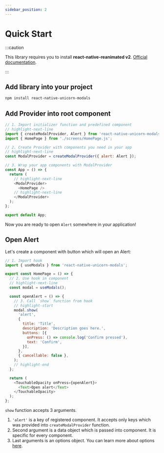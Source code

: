 ```yaml
---
sidebar_position: 2
---
```


# Quick Start

:::caution

This library requires you to install **react-native-reanimated v2**. [Official documentation](https://docs.swmansion.com/react-native-reanimated/docs/fundamentals/installation).

:::

## Add library into your project

```sh npm2yarn
npm install react-native-unicorn-modals
```

## Add Provider into root component

```js title=src/App.js
// 1. Import initializer function and predefined component
// highlight-next-line
import { createModalProvider, Alert } from 'react-native-unicorn-modals';
import { HomePage } from './screens/HomePage.js';

// 2. Create Provider with components you need in your app
// highlight-next-line
const ModalProvider = createModalProvider({ alert: Alert });

// 3. Wrap your app components with ModalProvider
const App = () => {
  return (
    // highlight-next-line
    <ModalProvider>
      <HomePage />
    // highlight-next-line
    </ModalProvider>
  );
};

export default App;
```

Now you are ready to open `Alert` somewhere in your application!

## Open Alert

Let's create a component with button which will open an Alert:

```js title=src/screens/HomePage.js
// 1. Import hook
import { useModals } from 'react-native-unicorn-modals';

export const HomePage = () => {
  // 2. Use hook in component
  // highlight-next-line
  const modal = useModals();

  const openAlert = () => {
    // 3. Call `show` function from hook
    // highlight-start
    modal.show(
      'alert',
      {
        title: 'Title',
        description: 'Description goes here.',
        buttons: [{
          onPress: () => console.log('Confirm pressed'),
          text: 'Confirm',
        }],
      },
      { cancellable: false },
    );
    // highlight-end
  };

  return (
    <TouchableOpacity onPress={openAlert}>
      <Text>Open alert</Text>
    </TouchableOpacity>
  );
};
```

`show` function accepts 3 arguments.

1. `'alert'` is a key of registered component. It accepts only keys which was provided into `createModalProvider` function.
2. Second argument is a data object which is passed into component. It is specific for every component.
3. Last arguments is an options object. You can learn more about options [here](./api/useModals.md).
